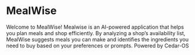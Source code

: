 # MealWise
Welcome to MealWise! Mealwise is an AI-powered application that helps you plan meals and shop efficiently. By analyzing a shop’s availability list, MealWise suggests meals you can make and identifies the ingredients you need to buy based on your preferences or prompts.
Powered by Cedar-OS
